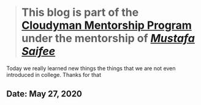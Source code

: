 > # This blog is part of the **[Cloudyman Mentorship Program](https://t.co/78sRvCvYiO?amp=1)** under the mentorship of *[Mustafa Saifee](https://www.linkedin.com/in/saifeemustafaq/)*
Today we really learned new things the things that we are not even introduced in college. Thanks for that
## Date: May 27, 2020
